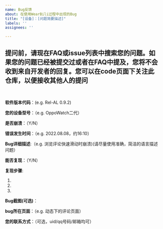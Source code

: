 ```yaml
---
name: Bug反馈
about: 在使用WearBili过程中出现的Bug
title: "[设备]：[问题简要描述]"
labels: ''
assignees: ''

---
```


## 提问前，请现在FAQ或issue列表中搜索您的问题。如果您的问题已经被提交过或者在FAQ中提及，您将不会收到来自开发者的回复。您可以在code页面下关注此仓库，以便接收其他人的提问

<br>

**软件版本代码**：(e.g. Rel-AL 0.9.2)

**您的设备型号**：（e.g. OppoWatch二代）

**是否崩溃**：（Y/N）

**错误发生时间**：（e.g. 2022.08.08，约16:10）

**Bug详细描述**:（e.g. 浏览评论快速滑动时崩溃)(请尽量使用准确，简洁的语言描述问题）

**能否复现**：（Y/N）

**复现步骤**:

1.

2.

3.

**Bug截图(可选)**：

**bug所在页面**：（e.g. 动态下的评论页面）

**您的联系方式**：（可选，uid/qq号码/邮箱均可）
